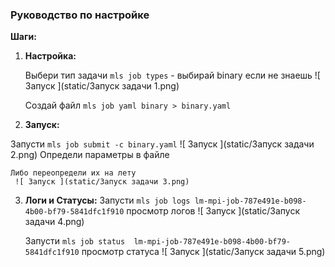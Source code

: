 ### Руководство по настройке



**Шаги:**

1. **Настройка:**
  
   Выбери тип задачи ```mls job types``` - выбирай binary если не знаешь
     ![ Запуск ](static/Запуск задачи 1.png)
   
   Создай файл ```mls job yaml binary > binary.yaml``` 

2.  **Запуск:**

   Запусти ```mls job submit -c binary.yaml``` 
     ![ Запуск ](static/Запуск задачи 2.png)
   Определи параметры в файле 
   
    Либо переопредели их на лету 
     ![ Запуск ](static/Запуск задачи 3.png)

3. **Логи и Статусы:**
   Запусти ```mls job logs lm-mpi-job-787e491e-b098-4b00-bf79-5841dfc1f910``` просмотр логов
    ![ Запуск ](static/Запуск задачи 4.png)
    
    Запусти ```mls job status  lm-mpi-job-787e491e-b098-4b00-bf79-5841dfc1f910``` просмотр статуса
    ![ Запуск ](static/Запуск задачи 5.png)


   
   
